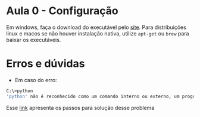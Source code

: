 # Aula 0 - Configuração

Em windows, faça o download do executável pelo [site](https://www.python.org/). Para distribuições linux e macos se não houver instalação nativa, utilize `apt-get` ou `brew` para baixar os executáveis. 



# Erros e dúvidas
* Em caso do erro:
``` bash
C:\>python
'python' não é reconhecido como um comando interno ou externo, um programa operável ou um arquivo em lotes.
```

Esse [link](https://dicasdepython.com.br/resolvido-python-nao-e-reconhecido-como-um-comando-interno/) apresenta os passos para solução desse problema
